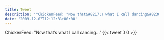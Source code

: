 ```yaml
---
title: Tweet
description: '"ChickenFeed: "Now that&#8217;s what I call dancing&#8230;" "'
date: '2009-12-07T12:12:33+00:00'
---
```

ChickenFeed: "Now that&#8217;s what I call dancing&#8230;" 
      {{< tweet 0 0 >}}
    
